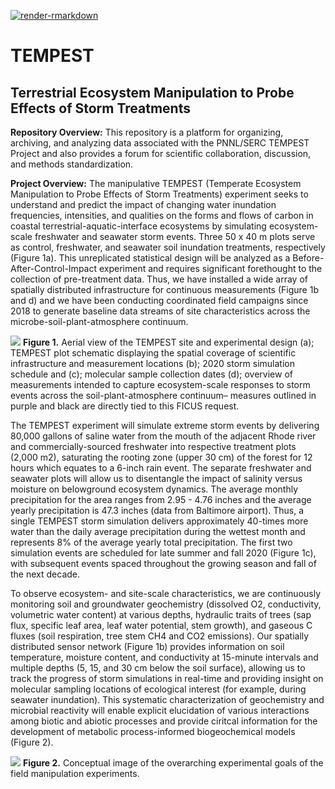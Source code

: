 <!-- badges: start -->
[![render-rmarkdown](https://github.com/COMPASS-DOE/TEMPEST/workflows/render-rmarkdown/badge.svg)](https://github.com/COMPASS-DOE/TEMPEST/actions)
<!-- badges: end -->

# TEMPEST
## Terrestrial Ecosystem Manipulation to Probe Effects of Storm Treatments 

**Repository Overview:** This repository is a platform for organizing, archiving, and analyzing data associated with the PNNL/SERC TEMPEST Project and also provides a forum for scientific collaboration, discussion, and methods standardization.

**Project Overview:** The manipulative TEMPEST (Temperate Ecosystem Manipulation to Probe Effects of Storm Treatments) experiment seeks to understand and predict the impact of changing water inundation frequencies, intensities, and qualities on the forms and flows of carbon in coastal terrestrial-aquatic-interface ecosystems by simulating ecosystem-scale freshwater and seawater storm events. Three 50 x 40 m plots serve as control, freshwater, and seawater soil inundation treatments, respectively (Figure 1a). This unreplicated statistical design will be analyzed as a Before-After-Control-Impact experiment and requires significant forethought to the collection of pre-treatment data. Thus, we have installed a wide array of spatially distributed infrastructure for continuous measurements (Figure 1b and d) and we have been conducting coordinated field campaigns since 2018 to generate baseline data streams of site characteristics across the microbe-soil-plant-atmosphere continuum. 

![](https://github.com/PNNL-SERC-COMPASS/TEMPEST/blob/master/Conceptual%20Figures/Aerial%20view%20of%20site%20and%20experimental%20design.png)
**Figure 1.** Aerial view of the TEMPEST site and experimental design (a); TEMPEST plot schematic displaying the spatial coverage of scientific infrastructure and measurement locations (b); 2020 storm simulation schedule and (c); molecular sample collection dates (d); overview of measurements intended to capture ecosystem-scale responses to storm events across the soil-plant-atmosphere continuum– measures outlined in purple and black are directly tied to this FICUS request.

The TEMPEST experiment will simulate extreme storm events by delivering 80,000 gallons of saline water from the mouth of the adjacent Rhode river and commercially-sourced freshwater into respective treatment plots (2,000 m2), saturating the rooting zone (upper 30 cm) of the forest for 12 hours which equates to a 6-inch rain event. The separate freshwater and seawater plots will allow us to disentangle the impact of salinity versus moisture on belowground ecosystem dynamics. The average monthly precipitation for the area ranges from 2.95 - 4.76 inches and the average yearly precipitation is 47.3 inches (data from Baltimore airport). Thus, a single TEMPEST storm simulation delivers approximately 40-times more water than the daily average precipitation during the wettest month and represents 8% of the average yearly total precipitation. The first two simulation events are scheduled for late summer and fall 2020 (Figure 1c), with subsequent events spaced throughout the growing season and fall of the next decade.

To observe ecosystem- and site-scale characteristics, we are continuously monitoring soil and groundwater geochemistry (dissolved O2, conductivity, volumetric water content) at various depths, hydraulic traits of trees (sap flux, specific leaf area, leaf water potential, stem growth), and gaseous C fluxes (soil respiration, tree stem CH4 and CO2 emissions). Our spatially distributed sensor network (Figure 1b) provides information on soil temperature, moisture content, and conductivity at 15-minute intervals and multiple depths (5, 15, and 30 cm below the soil surface), allowing us to track the progress of storm simulations in real-time and providing insight on molecular sampling locations of ecological interest (for example, during seawater inundation). This systematic characterization of geochemistry and microbial reactivity will enable explicit elucidation of various interactions among biotic and abiotic processes and provide ciritcal information for the development of metabolic process-informed biogeochemical models (Figure 2).

![](https://github.com/PNNL-SERC-COMPASS/TEMPEST/blob/master/Conceptual%20Figures/Overarching%20goals.png)
**Figure 2.** Conceptual image of the overarching experimental goals of the field manipulation experiments. 

